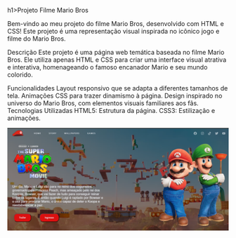 h1>Projeto Filme Mario Bros</h1>
<p>
Bem-vindo ao meu projeto do filme Mario Bros, desenvolvido com HTML e CSS! Este projeto é uma representação visual inspirada no icônico jogo e filme do Mario Bros.

Descrição
Este projeto é uma página web temática baseada no filme Mario Bros. Ele utiliza apenas HTML e CSS para criar uma interface visual atrativa e interativa, homenageando o famoso encanador Mario e seu mundo colorido.

Funcionalidades
Layout responsivo que se adapta a diferentes tamanhos de tela.
Animações CSS para trazer dinamismo à página.
Design inspirado no universo do Mario Bros, com elementos visuais familiares aos fãs.
Tecnologias Utilizadas
HTML5: Estrutura da página.
CSS3: Estilização e animações.</p>

<img src="./assest/Captura de Tela (34).png">


